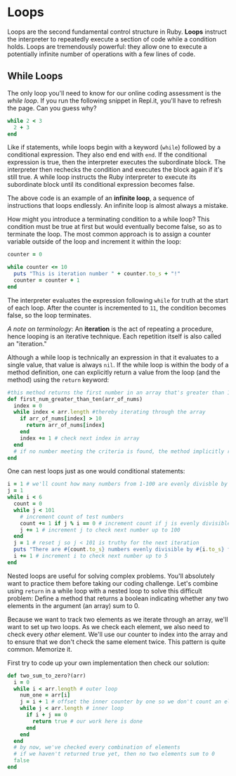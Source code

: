 # Loops

Loops are the second fundamental control structure in Ruby. **Loops** instruct
the interpreter to repeatedly execute a section of code while a condition holds.
Loops are tremendously powerful: they allow one to execute a potentially
infinite number of operations with a few lines of code.


## While Loops

The only loop you'll need to know for our online coding assessment is the _while
loop_. If you run the following snippet in Repl.it, you'll have to refresh the
page. Can you guess why?

```ruby
while 2 < 3
  2 + 3
end
```

Like if statements, while loops begin with a keyword (`while`) followed by a
conditional expression. They also end end with `end`. If the conditional
expression is true, then the interpreter executes the subordinate block. The
interpreter then rechecks the condition and executes the block again if it's
still true. A while loop instructs the Ruby interpreter to execute its
subordinate block until its conditional expression becomes false.

The above code is an example of an **infinite loop**, a sequence of instructions
that loops endlessly. An infinite loop is almost always a mistake.

How might you introduce a terminating condition to a while loop? This condition
must be true at first but would eventually become false, so as to terminate
the loop. The most common approach is to assign a counter variable outside of
the loop and increment it within the loop:

```ruby
counter = 0

while counter <= 10
  puts "This is iteration number " + counter.to_s + "!"
  counter = counter + 1
end
```

The interpreter evaluates the expression following `while` for truth at the
start of each loop. After the counter is incremented to `11`, the condition
becomes false, so the loop terminates.

_A note on terminology_: An **iteration** is the act of repeating a procedure, hence looping is an
iterative technique. Each repetition itself is also called an "iteration."  

Although a while loop is technically an expression in that it evaluates to a
single value, that value is always `nil`. If the while loop is within the body
of a method definition, one can explicitly return a value from the loop (and the
method) using the `return` keyword:

```ruby
#this method returns the first number in an array that's greater than 10
def first_num_greater_than_ten(arr_of_nums)
  index = 0
  while index < arr.length #thereby iterating through the array
    if arr_of_nums[index] > 10
      return arr_of_nums[index]
    end
    index += 1 # check next index in array
  end
  # if no number meeting the criteria is found, the method implicitly returns nil
end
```

One can nest loops just as one would conditional statements:

```ruby
i = 1 # we'll count how many numbers from 1-100 are evenly divisble by i
j = 1
while i < 6
  count = 0
  while j < 101
    # increment count of test numbers
    count += 1 if j % i == 0 # increment count if j is evenly divisible by i
    j += 1 # increment j to check next number up to 100
  end
  j = 1 # reset j so j < 101 is truthy for the next iteration
  puts "There are #{count.to_s} numbers evenly divisible by #{i.to_s} from 1 to 100."
  i += 1 # increment i to check next number up to 5
end
```

Nested loops are useful for solving complex problems. You'll absolutely want to
practice them before taking our coding challenge. Let's combine using `return`
in a while loop with a nested loop to solve this difficult problem: Define a
method that returns a boolean indicating whether any two elements in the
argument (an array) sum to 0.

Because we want to track two elements as we iterate through an array, we'll want
to set up two loops. As we check each element, we also need to check every
_other_ element. We'll use our counter to index into the array and to ensure
that we don't check the same element twice. This pattern is quite common.
Memorize it.

First try to code up your own implementation then check our solution:

<INSERT SHELL>

```ruby
def two_sum_to_zero?(arr)
  i = 0
  while i < arr.length # outer loop
    num_one = arr[i]
    j = i + 1 # offset the inner counter by one so we don't count an element at the same position twice
    while j < arr.length # inner loop
      if i + j == 0
        return true # our work here is done
      end
    end
  end
  # by now, we've checked every combination of elements
  # if we haven't returned true yet, then no two elements sum to 0
  false
end
```
